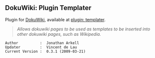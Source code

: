 ## DokuWiki: Plugin Templater
Plugin for [DokuWiki](https://www.dokuwiki.org), available at [plugin: templater](https://www.dokuwiki.org/plugin:templater).

> _Allows dokuwiki pages to be used as templates to be inserted into other dokuwiki pages, such as Wikipedia._

    Author          :  Jonathan Arkell
    Updater         :  Vincent de Lau
    Current Version :  0.3.1 (2009-03-21)

